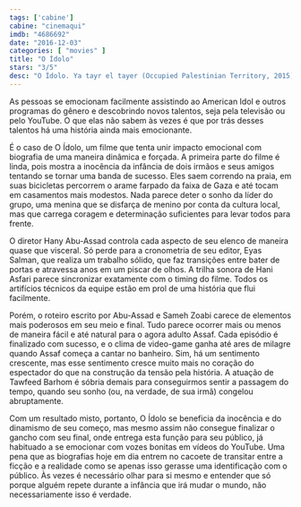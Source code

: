 ```yaml
---
tags: ['cabine']
cabine: "cinemaqui"
imdb: "4686692"
date: "2016-12-03"
categories: [ "movies" ]
title: "O Ídolo"
stars: "3/5"
desc: "O Ídolo. Ya tayr el tayer (Occupied Palestinian Territory, 2015). Dirigido por Hany Abu-Assad. Escrito por Hany Abu-Assad, Sameh Zoabi. Com Tawfeek Barhom (Mohammed Assaf), Kais Attalah (Mohammed Assaf), Hiba Attalah (Nour), Ahmad Qasem (Young Ahmad), Abdel Kareem Barakeh (Young Omar), Teya Hussein (Young Amal), Dima Awawdeh (Amal), Ahmed Al Rokh (Omar), Saber Shreim (Ahmad)."
---
```

As pessoas se emocionam facilmente assistindo ao American Idol e outros programas do gênero e descobrindo novos talentos, seja pela televisão ou pelo YouTube. O que elas não sabem às vezes é que por trás desses talentos há uma história ainda mais emocionante.

É o caso de O Ídolo, um filme que tenta unir impacto emocional com biografia de uma maneira dinâmica e forçada. A primeira parte do filme é linda, pois mostra a inocência da infância de dois irmãos e seus amigos tentando se tornar uma banda de sucesso. Eles saem correndo na praia, em suas bicicletas percorrem o arame farpado da faixa de Gaza e até tocam em casamentos mais modestos. Nada parece deter o sonho da líder do grupo, uma menina que se disfarça de menino por conta da cultura local, mas que carrega coragem e determinação suficientes para levar todos para frente.

O diretor Hany Abu-Assad controla cada aspecto de seu elenco de maneira quase que visceral. Só perde para a cronometria de seu editor, Eyas Salman, que realiza um trabalho sólido, que faz transições entre bater de portas e atravessa anos em um piscar de olhos. A trilha sonora de Hani Asfari parece sincronizar exatamente com o timing do filme. Todos os artifícios técnicos da equipe estão em prol de uma história que flui facilmente.

Porém, o roteiro escrito por Abu-Assad e Sameh Zoabi carece de elementos mais poderosos em seu meio e final. Tudo parece ocorrer mais ou menos de maneira fácil e até natural para o agora adulto Assaf. Cada episódio é finalizado com sucesso, e o clima de video-game ganha até ares de milagre quando Assaf começa a cantar no banheiro. Sim, há um sentimento crescente, mas esse sentimento cresce muito mais no coração do espectador do que na construção da tensão pela história. A atuação de Tawfeed Barhom é sóbria demais para conseguirmos sentir a passagem do tempo, quando seu sonho (ou, na verdade, de sua irmã) congelou abruptamente.

Com um resultado misto, portanto, O Ídolo se beneficia da inocência e do dinamismo de seu começo, mas mesmo assim não consegue finalizar o gancho com seu final, onde entrega esta função para seu público, já habituado a se emocionar com vozes bonitas em vídeos do YouTube. Uma pena que as biografias hoje em dia entrem no cacoete de transitar entre a ficção e a realidade como se apenas isso gerasse uma identificação com o público. Às vezes é necessário olhar para si mesmo e entender que só porque alguém repete durante a infância que irá mudar o mundo, não necessariamente isso é verdade.
